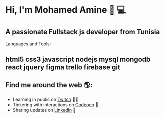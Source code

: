 # Hi, I'm Mohamed Amine 👋 💻

## A passionate Fullstack js developer from Tunisia

Languages and Tools:
## html5 css3 javascript nodejs mysql mongodb react jquery figma trello firebase git
## Find me around the web 🌎: <a href="https://github.com/sponsors/M0nica"></a>
- Learning in public on <a href="https://www.twitch.tc">Twitch</a>  ✍🏾
- Tinkering with interactions on <a href="https://codepen.io"> Codepen</a> 🏓
- Sharing updates on <a href="https://www.linkedin.com">LinkedIn</a> 💼
